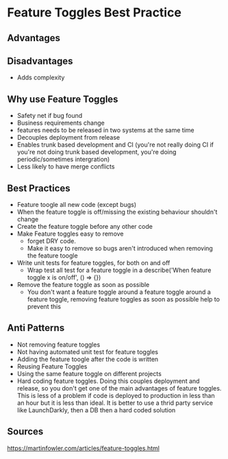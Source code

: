# Feature Toggles Best Practice #

## Advantages ##

## Disadvantages ##
  * Adds complexity

## Why use Feature Toggles ##
  * Safety net if bug found
  * Business requirements change
  * features needs to be released in two systems at the same time
  * Decouples deployment from release
  * Enables trunk based development and CI (you're not really doing CI if you're not doing trunk based development, you're doing periodic/sometimes intergration)
  * Less likely to have merge conflicts

## Best Practices ##
  * Feature toogle all new code (except bugs)
  * When the feature toggle is off/missing the existing behaviour shouldn't change
  * Create the feature toggle before any other code
  * Make Feature toggles easy to remove
    * forget DRY code. 
    * Make it easy to remove so bugs aren't introduced when removing the feature toogle
  * Write unit tests for feature toggles, for both on and off
    * Wrap test all test for a feature toggle in a describe('When feature toggle x is on/off', () => {})
  * Remove the feature toggle as soon as possible
    * You don't want a feature toggle around a feature toggle around a feature toggle, removing feature toggles as soon as possible help to prevent this 

## Anti Patterns ##
  * Not removing feature toggles
  * Not having automated unit test for feature toggles
  * Adding the feature toogle after the code is written
  * Reusing Feature Toggles
  * Using the same feature toggle on different projects
  * Hard coding feature toggles. Doing this couples deployment and release, so you don't get one of the main advantages of feature toggles. This is less of a problem if code is deployed to production in less than an hour but it is less than ideal. It is better to use a thrid party service like LaunchDarkly, then a DB then a hard coded solution

## Sources ##
https://martinfowler.com/articles/feature-toggles.html
